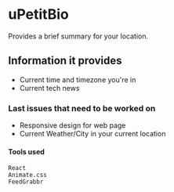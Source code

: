 # uPetitBio

Provides a brief summary for your location. 

## Information it provides

- Current time and timezone you're in
- Current tech news

### Last issues that need to be worked on
- Responsive design for web page
- Current Weather/City in your current location

#### Tools used

```
React
Animate.css
FeedGrabbr

```
